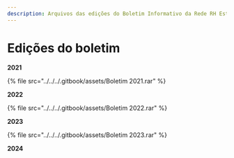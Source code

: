 ```yaml
---
description: Arquivos das edições do Boletim Informativo da Rede RH Estratégico
---
```


# Edições do boletim

**2021**

{% file src="../../../.gitbook/assets/Boletim 2021.rar" %}

**2022**

{% file src="../../../.gitbook/assets/Boletim 2022.rar" %}

**2023**

{% file src="../../../.gitbook/assets/Boletim 2023.rar" %}

**2024**

